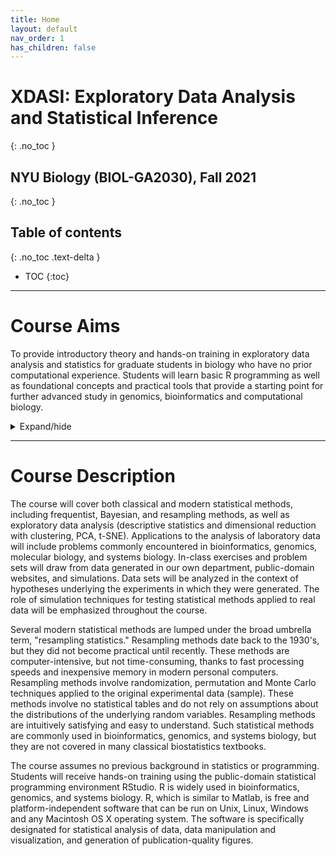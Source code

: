 ```yaml
---
title: Home
layout: default
nav_order: 1
has_children: false
---
```


# XDASI: Exploratory Data Analysis and Statistical Inference
{: .no_toc }

## NYU Biology (BIOL-GA2030), Fall 2021
{: .no_toc }

## Table of contents
{: .no_toc .text-delta }

- TOC
{:toc}

---

# Course Aims

To provide introductory theory and hands-on training in exploratory data analysis and statistics for graduate students in biology who have no prior computational experience. Students will learn basic R programming as well as foundational concepts and practical tools that provide a starting point for further advanced study in genomics, bioinformatics and computational biology.

<div>
<details>
  <summary>Expand/hide</summary>

# Logistics

## Classes
+ One 120-minute lecture/lab (Mondays 9:00am-11:00am)
+ One 75-minute recitation (Tuesdays 1:00pm-2:15pm)
+ One 120-minute lecture/lab (Thursdays 9:00am-11:00am)

## Location
Room 805 CGSB (12 Waverly Place)

## Instructor
Dr. Kristin Gunsalus ([kcg1-at-nyu.edu](mailto:kcg1@nyu.edu))

## Teaching Assistant
Bogdan Sieriebriennikov ([bs167-at-nyu.edu](mailto:bs167@nyu.edu))

## Office Hours
By appointment

## Course Sites

### NYU Brightspace


For students who cannot attend the "synchronous" portion of the course, recordings of each class will also be posted here.

### Course Website

Reading, class notes, and in-class exercises will be posted here on a weekly basis.

### Course Slack Workspace


## Grading

___Class Participation: 10%___

*   Classes will include presentations, tutorials, group discussion, and in-class coding exercises.
*   You will be asked to share thoughts, explain ideas, and share coding solutions with other students during class.  
*   You will sometimes be asked to work together with one or two other students to discuss concepts or work on an R exercise or coding challenge.

___Quizzes: 15%___

*    Classes will begin with a ***5-minute quiz*** designed gauge your knowledge of basic statistical concepts. Quizzes will consists of 5 random questions from a set of study questions for each chapter in the textbook, which will be provided in advance.

___Homework: 50%___

*   Weekly homework assignments involving R coding will posted on Brightspace and will be due **Sundays at 11:55pm EST/EDT**. You are expected to complete all assigned homework.
*   A total of **ten homework assignments** will contribute toward the final grade for the course; other assignments with the lowest scores will be dropped.
*   Students will have an opportunity to **resubmit revised versions** of their solutions through **Tuesday at 1:00pm EST/EDT**. Resubmissions will receive a **10% penalty** if submitted by **Monday at 11:55pm EST/EDT** and an additional **5% penalty** if handed in after that. No homework submissions will be accepted later than Tuesday afternoon at 1pm.

___Final In-class Exam:  10%___

*   An in-class written exam on major statistical concepts and theory will be given on the last day of class.

___Final Take-Home Exam / Project:  15%___

*   An R coding project will be assigned that will challenge you to apply statistical techniques from throughout the semester to modern biological data. This will take the form either of an extended homework assignment or a final project of your choice. A final project will require prior approval from the instructor and the TA.


## Textbook and Reference Materials

### Statistics Texts

*   The textbook we will use is called ***The Analysis of Biological Data*** by Whitlock and Schluter, 3rd edition. You may either purchase a hard copy or purchase / rent an e-copy from [Amazon](https://smile.amazon.com/dp/B081ZH5PL2).

*   Additional assigned reading will draw from a variety of reference books and other informational resources. The course syllabus, reading assignments, lab exercises, tutorials, and links to useful resources will be posted on the **[course website](https://xdasi.bio.nyu.edu/)**.


### R Coding

*   There are many online resources for learning R. Some of these are listed on this website under **R Resources**. Students will be pointed to relevant references throughout the semester.

*   Students will have free access to ***[DataCamp](http://www.datacamp.com/)*** for the duration of the course. Students with little or no experience in R programming are encouraged to **complete the first series of online tutorials prior to the first class** in order to familiarize them with R programming concepts, syntax, operators, and data structures.

*   All NYU students have free access to electronic versions of a large number of the ***technical programming manuals*** (R, Python, etc.) through NYU’s subscription to ProQuest. You can access it through the **[NYU Library](https://guides.nyu.edu/az.php?q=safari)** or through this **[persistent link](https://persistent.library.nyu.edu/arch/NYU01272)** (requires NYU two-factor authentication; you will be redirected automatically).

</details>
</div>

---

# Course Description

The course will cover both classical and modern statistical methods, including frequentist, Bayesian, and resampling methods, as well as exploratory data analysis (descriptive statistics and dimensional reduction with clustering, PCA, t-SNE). Applications to the analysis of laboratory data will include problems commonly encountered in bioinformatics, genomics, molecular biology, and systems biology. In-class exercises and problem sets will draw from data generated in our own department, public-domain websites, and simulations. Data sets will be analyzed in the context of hypotheses underlying the experiments in which they were generated. The role of simulation techniques for testing statistical methods applied to real data will be emphasized throughout the course.

Several modern statistical methods are lumped under the broad umbrella term, "resampling statistics." Resampling methods date back to the 1930's, but they did not become practical until recently. These methods are computer-intensive, but not time-consuming, thanks to fast processing speeds and inexpensive memory in modern personal computers. Resampling methods involve randomization, permutation and Monte Carlo techniques applied to the original experimental data (sample). These methods involve no statistical tables and do not rely on assumptions about the distributions of the underlying random variables. Resampling methods are intuitively satisfying and easy to understand. Such statistical methods are commonly used in bioinformatics, genomics, and systems biology, but they are not covered in many classical biostatistics textbooks.

The course assumes no previous background in statistics or programming. Students will receive hands-on training using the public-domain statistical programming environment RStudio. R is widely used in bioinformatics, genomics, and systems biology. R, which is similar to Matlab, is free and platform-independent software that can be run on Unix, Linux, Windows and any Macintosh OS X operating system. The software is specifically designated for statistical analysis of data, data manipulation and visualization, and generation of publication-quality figures.
